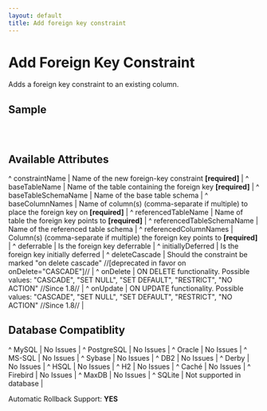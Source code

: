 ```yaml
---
layout: default
title: Add foreign key constraint
---
```


# Add Foreign Key Constraint #

Adds a foreign key constraint to an existing column.

## Sample ##

<code xml>
<addForeignKeyConstraint constraintName="fk_address_person"
    baseTableName="address" baseColumnNames="person_id"
    referencedTableName="person" referencedColumnNames="id"
/>
</code>




## Available Attributes ##

^ constraintName  | Name of the new foreign-key constraint **[required]**  | 
^ baseTableName  | Name of the table containing the foreign key **[required]**  | 
^ baseTableSchemaName  | Name of the base table schema  | 
^ baseColumnNames  | Name of column(s) (comma-separate if multiple) to place the foreign key on **[required]**  | 
^ referencedTableName  | Name of table the foreign key points to **[required]**  | 
^ referencedTableSchemaName  | Name of the referenced table schema  | 
^ referencedColumnNames  | Column(s) (comma-separate if multiple) the foreign key points to **[required]**  | 
^ deferrable  | Is the foreign key deferrable  | 
^ initiallyDeferred  | Is the foreign key initially deferred  | 
^ deleteCascade  | Should the constraint be marked "on delete cascade" //[deprecated in favor on onDelete="CASCADE"]// | 
^ onDelete  | ON DELETE functionality.  Possible values: "CASCADE", "SET NULL", "SET DEFAULT", "RESTRICT", "NO ACTION" //Since 1.8//  | 
^ onUpdate  | ON UPDATE functionality.  Possible values: "CASCADE", "SET NULL", "SET DEFAULT", "RESTRICT", "NO ACTION" //Since 1.8//  | 


## Database Compatiblity ##

^ MySQL  | No Issues  | 
^ PostgreSQL  | No Issues  | 
^ Oracle  | No Issues  | 
^ MS-SQL  | No Issues  | 
^ Sybase  | No Issues  | 
^ DB2  | No Issues  | 
^ Derby  | No Issues  | 
^ HSQL  | No Issues  | 
^ H2  | No Issues  | 
^ Caché  | No Issues  | 
^ Firebird  | No Issues  | 
^ MaxDB  | No Issues  | 
^ SQLite  | Not supported in database  |

Automatic Rollback Support: **YES**